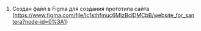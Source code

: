 1. Создан файл в Figma для создания прототипа сайта (https://www.figma.com/file/Ic1sthfmuc6MIzBclDMCbB/website_for_santera?node-id=0%3A1)
